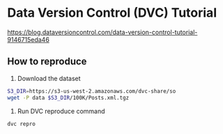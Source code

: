 # Data Version Control (DVC) Tutorial
https://blog.dataversioncontrol.com/data-version-control-tutorial-9146715eda46

## How to reproduce
1. Download the dataset

  ```bash
  S3_DIR=https://s3-us-west-2.amazonaws.com/dvc-share/so
  wget -P data $S3_DIR/100K/Posts.xml.tgz
  ```

1. Run DVC reproduce command

  ```bash
  dvc repro
  ```
